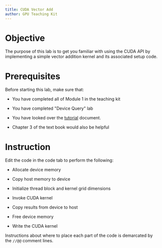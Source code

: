 ```yaml
---
title: CUDA Vector Add
author: GPU Teaching Kit
---
```


# Objective

The purpose of this lab is to get you familiar with using the CUDA API by implementing a simple vector addition kernel and its associated setup code.

# Prerequisites

Before starting this lab, make sure that:

* You have completed all of Module 1 in the teaching kit

* You have completed "Device Query" lab

* You have looked over the [tutorial](/help) document.

* Chapter 3 of the text book would also be helpful

# Instruction

Edit the code in the code tab to perform the following:

* Allocate device memory

* Copy host memory to device

* Initialize thread block and kernel grid dimensions

* Invoke CUDA kernel

* Copy results from device to host

* Free device memory

* Write the CUDA kernel

Instructions about where to place each part of the code is
demarcated by the `//@@` comment lines.

